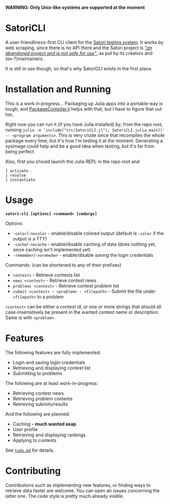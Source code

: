 **WARNING: Only Unix-like systems are supported at the moment**
# SatoriCLI
A user-friendliness-first CLI client for the [Satori testing system](https://satori.tcs.uj.edu.pl).
It works by web scraping, since there is no API there and the Satori project is
[*"an abandoned project and is not safe for use"*](https://bitbucket.org/satoriproject/satori),
as put by its creators and (ex-?)maintainers.

It is still in use though, so that's why SatoriCLI exists in the first place.

# Installation and Running
This is a work in progress... Packaging up Julia apps into a portable way is tough, and
[PackageCompiler.jl](https://github.com/JuliaLang/PackageCompiler.jl) helps with that,
but I have to figure that out too.

Right now you can run it (if you have Julia installed) by, from the repo root, running
`julia -e 'include("src/SatoriCLI.jl"); SatoriCLI.julia_main()' -- <program arguments>`.
This is very crude since that recompiles the whole package every time, but it's how I'm testing it at the moment.
Generating a sysimage could help and be a good idea when testing, but it's far from being perfect.

Also, first you should launch the Julia REPL in the repo root and
```
] activate .
] resolve
] instantiate
```

# Usage
**`satori-cli [options] <command> [cmdargs]`**

Options:
* `-color`/`-nocolor` - enable/disable colored output (default is `-color` if the output is a TTY)
* `-cache`/`-nocache` - enable/disable caching of data (does nothing yet, since caching isn't implemented yet)
* `-remember`/`-noremeber` - enable/disable *saving* the login credentials

Commands: (can be shortened to any of their prefixes)
* `contests` - Retrieve contests list
* `news <contest>` - Retrieve contest news
* `problems <contest>` - Retrieve contest problem list
* `submit <contest> : <problem> : <filepath>` - Submit the file under `<filepath>` to a problem

`<contest>` can be either a contest id, or one or more strings that should all case-insensitively be present
in the wanted contest name or description. Same is with `<problem>`.

# Features
The following features are fully implemented:
* Login and saving login credentials
* Retrieving and displaying contest list
* Submitting to problems

The following are at least work-in-progress:
* Retrieving contest news
* Retrieving problem contents
* Retrieving submits/results

And the following are planned:
* Caching **- much wanted asap**
* User profile
* Retrieving and displaying rankings
* Applying to contests

See [`todo.md`](/todo.md) for details.

# Contributing
Contributions such as implementing new features, or finding ways to retrieve data faster are welcome.
You can open an issues concerning the latter one. The code style is pretty much already visible.
